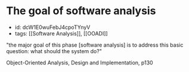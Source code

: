 # The goal of software analysis
* id: dcW1E0wuFebJ4cpoTYnyV
* tags: [[Software Analysis]], [[OOADI]]

"the major goal of this phase [software analysis] is to address this basic question: what should the system do?"

Object-Oriented Analysis, Design and Implementation, p130